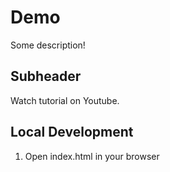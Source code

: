 # Demo

Some description!

## Subheader

Watch tutorial on Youtube.

## Local Development
1. Open index.html in your browser
